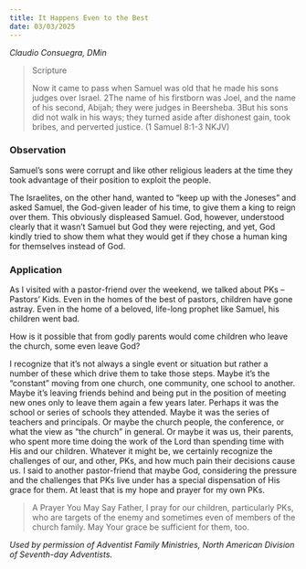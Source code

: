 ```yaml
---
title: It Happens Even to the Best
date: 03/03/2025
---
```


_Claudio Consuegra, DMin_

> <p>Scripture</p>
> Now it came to pass when Samuel was old that he made his sons judges over Israel. 2The name of his firstborn was Joel, and the name of his second, Abijah; they were judges in Beersheba. 3But his sons did not walk in his ways; they turned aside after dishonest gain, took bribes, and perverted justice. (1 Samuel 8:1-3 NKJV)

### Observation

Samuel’s sons were corrupt and like other religious leaders at the time they took advantage of their position to exploit the people.

The Israelites, on the other hand, wanted to “keep up with the Joneses” and asked Samuel, the God-given leader of his time, to give them a king to reign over them. This obviously displeased Samuel. God, however, understood clearly that it wasn’t Samuel but God they were rejecting, and yet, God kindly tried to show them what they would get if they chose a human king for themselves instead of God.

### Application

As I visited with a pastor-friend over the weekend, we talked about PKs – Pastors’ Kids. Even in the homes of the best of pastors, children have gone astray. Even in the home of a beloved, life-long prophet like Samuel, his children went bad.

How is it possible that from godly parents would come children who leave the church, some even leave God?

I recognize that it’s not always a single event or situation but rather a number of these which drive them to take those steps. Maybe it’s the “constant” moving from one church, one community, one school to another. Maybe it’s leaving friends behind and being put in the position of meeting new ones only to leave them again a few years later. Perhaps it was the school or series of schools they attended. Maybe it was the series of teachers and principals. Or maybe the church people, the conference, or what the view as “the church” in general. Or maybe it was us, their parents, who spent more time doing the work of the Lord than spending time with His and our children. Whatever it might be, we certainly recognize the challenges of our, and other, PKs, and how much pain their decisions cause us. I said to another pastor-friend that maybe God, considering the pressure and the challenges that PKs live under has a special dispensation of His grace for them. At least that is my hope and prayer for my own PKs.

> <callout>A Prayer You May Say</callout>
> Father, I pray for our children, particularly PKs, who are targets of the enemy and sometimes even of members of the church family. May Your grace be sufficient for them, too.

_Used by permission of Adventist Family Ministries, North American Division of Seventh-day Adventists._